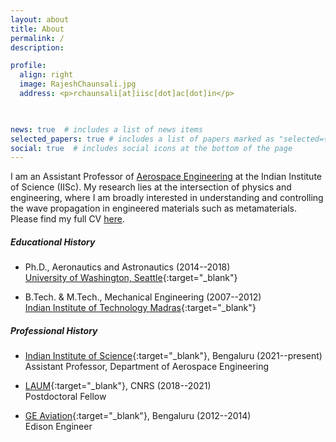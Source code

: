 ```yaml
---
layout: about
title: About
permalink: /
description: 

profile:
  align: right
  image: RajeshChaunsali.jpg
  address: <p>rchaunsali[at]iisc[dot]ac[dot]in</p>
  


news: true  # includes a list of news items
selected_papers: true # includes a list of papers marked as "selected={true}"
social: true  # includes social icons at the bottom of the page
---
```


I am an Assistant Professor of [Aerospace Engineering](http://aero.iisc.ac.in/) at the Indian Institute of Science (IISc). My research lies at the intersection of physics and engineering, where I am broadly interested in understanding and controlling the wave propagation in engineered materials such as metamaterials. Please find my full CV [here](assets/pdf/CV.pdf).

##### Educational History
* Ph.D., Aeronautics and Astronautics (2014--2018)  
[University of Washington, Seattle](https://www.washington.edu/){:target="\_blank"}

* B.Tech. & M.Tech., Mechanical Engineering (2007--2012)  
[Indian Institute of Technology Madras](https://www.iitm.ac.in/){:target="\_blank"}


##### Professional History

* [Indian Institute of Science](https://www.iisc.ac.in/){:target="\_blank"}, Bengaluru (2021--present)  
Assistant Professor, Department of Aerospace Engineering

* [LAUM](http://www.univ-lemans.fr/en/research/laboratories/laum.html){:target="\_blank"}, CNRS (2018--2021)  
Postdoctoral Fellow

* [GE Aviation](https://www.geaviation.com/){:target="\_blank"}, Bengaluru (2012--2014)  
Edison Engineer
